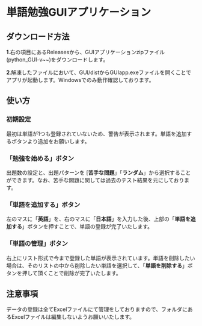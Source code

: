 # 単語勉強GUIアプリケーション
## ダウンロード方法
**1**.右の項目にあるReleasesから、GUIアプリケーションzipファイル(python_GUI-v~~)をダウンロードします。  
  
**2**.解凍したファイルにおいて、GUI/distからGUIapp.exeファイルを開くことでアプリが起動します。Windowsでのみ動作確認しております。
## 使い方

### 初期設定
最初は単語が1つも登録されていないため、警告が表示されます。単語を追加するボタンより追加をお願いします。

### 「勉強を始める」ボタン
出題数の設定と、出題パターンを [**苦手な問題**」「**ランダム**」から選択することができます。なお、苦手な問題に関しては過去のテスト結果を元にしております。

### 「単語を追加する」ボタン
左のマスに「**英語**」を、右のマスに「**日本語**」を入力した後、上部の「**単語を追加する**」ボタンを押すことで、単語の登録が完了いたします。

### 「単語の管理」ボタン
右上にリスト形式で今まで登録した単語が表示されています。単語を削除したい場合は、そのリストの中から削除したい単語を選択して、「**単語を削除する**」ボタンを押して頂くことで削除が完了いたします。

## 注意事項
データの登録は全てExcelファイルにて管理をしておりますので、フォルダにあるExcelファイルは編集しないようお願いいたします。
